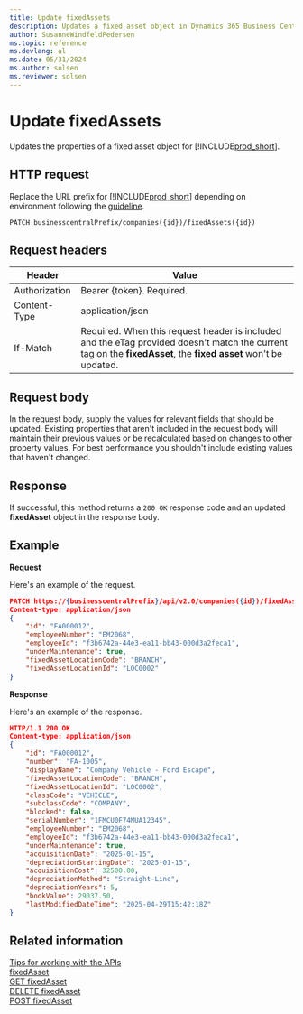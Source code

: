 ```yaml
---
title: Update fixedAssets
description: Updates a fixed asset object in Dynamics 365 Business Central.
author: SusanneWindfeldPedersen
ms.topic: reference
ms.devlang: al
ms.date: 05/31/2024
ms.author: solsen
ms.reviewer: solsen
---
```


# Update fixedAssets

Updates the properties of a fixed asset object for [!INCLUDE[prod_short](../../../includes/prod_short.md)].

## HTTP request

Replace the URL prefix for [!INCLUDE[prod_short](../../../includes/prod_short.md)] depending on environment following the [guideline](../../v2.0/endpoints-apis-for-dynamics.md).

```
PATCH businesscentralPrefix/companies({id})/fixedAssets({id})
```

## Request headers

|Header|Value|
|------|-----|
|Authorization  |Bearer {token}. Required. |
|Content-Type  |application/json|
|If-Match      |Required. When this request header is included and the eTag provided doesn't match the current tag on the **fixedAsset**, the **fixed asset** won't be updated. |

## Request body

In the request body, supply the values for relevant fields that should be updated. Existing properties that aren't included in the request body will maintain their previous values or be recalculated based on changes to other property values. For best performance you shouldn't include existing values that haven't changed.

## Response

If successful, this method returns a ```200 OK``` response code and an updated **fixedAsset** object in the response body.

## Example

**Request**

Here's an example of the request.

```json
PATCH https://{businesscentralPrefix}/api/v2.0/companies({id})/fixedAssets({id})
Content-type: application/json
{
    "id": "FA000012",
    "employeeNumber": "EM2068",
    "employeeId": "f3b6742a-44e3-ea11-bb43-000d3a2feca1",
    "underMaintenance": true,
    "fixedAssetLocationCode": "BRANCH",
    "fixedAssetLocationId": "LOC0002"
}
```

**Response**

Here's an example of the response.

```json
HTTP/1.1 200 OK
Content-type: application/json
{
    "id": "FA000012",
    "number": "FA-1005",
    "displayName": "Company Vehicle - Ford Escape",
    "fixedAssetLocationCode": "BRANCH",
    "fixedAssetLocationId": "LOC0002",
    "classCode": "VEHICLE",
    "subclassCode": "COMPANY",
    "blocked": false,
    "serialNumber": "1FMCU0F74MUA12345",
    "employeeNumber": "EM2068",
    "employeeId": "f3b6742a-44e3-ea11-bb43-000d3a2feca1",
    "underMaintenance": true,
    "acquisitionDate": "2025-01-15",
    "depreciationStartingDate": "2025-01-15",
    "acquisitionCost": 32500.00,
    "depreciationMethod": "Straight-Line",
    "depreciationYears": 5,
    "bookValue": 29037.50,
    "lastModifiedDateTime": "2025-04-29T15:42:18Z"
}
```

## Related information

[Tips for working with the APIs](/dynamics365/business-central/dev-itpro/developer/devenv-connect-apps-tips)  
[fixedAsset](../resources/dynamics_fixedAsset.md)  
[GET fixedAsset](dynamics_fixedasset_get.md)  
[DELETE fixedAsset](dynamics_fixedasset_delete.md)  
[POST fixedAsset](dynamics_fixedasset_create.md)

